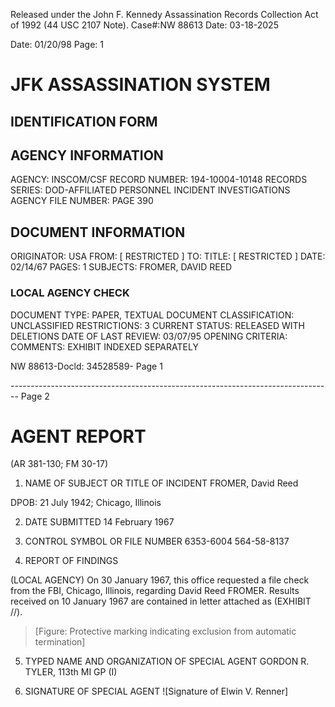 Released under the John F. Kennedy
Assassination Records Collection Act of
1992 (44 USC 2107 Note). Case#:NW
88613 Date: 03-18-2025

Date: 01/20/98
Page: 1

# JFK ASSASSINATION SYSTEM
## IDENTIFICATION FORM

## AGENCY INFORMATION

AGENCY: INSCOM/CSF
RECORD NUMBER: 194-10004-10148
RECORDS SERIES: DOD-AFFILIATED PERSONNEL INCIDENT INVESTIGATIONS
AGENCY FILE NUMBER: PAGE 390

## DOCUMENT INFORMATION

ORIGINATOR: USA
FROM: [ RESTRICTED ]
TO:
TITLE: [ RESTRICTED ]
DATE: 02/14/67
PAGES: 1
SUBJECTS: FROMER, DAVID REED

### LOCAL AGENCY CHECK

DOCUMENT TYPE: PAPER, TEXTUAL DOCUMENT
CLASSIFICATION: UNCLASSIFIED
RESTRICTIONS: 3
CURRENT STATUS: RELEASED WITH DELETIONS
DATE OF LAST REVIEW: 03/07/95
OPENING CRITERIA:
COMMENTS: EXHIBIT INDEXED SEPARATELY

NW 88613-Docld: 34528589- Page 1


-------------------------------------------------------------------------------- Page 2

# AGENT REPORT
(AR 381-130; FM 30-17)

1. NAME OF SUBJECT OR TITLE OF INCIDENT
   FROMER, David Reed

DPOB: 21 July 1942; Chicago, Illinois

2. DATE SUBMITTED
   14 February 1967

3. CONTROL SYMBOL OR FILE NUMBER
   6353-6004 564-58-8137

4. REPORT OF FINDINGS

(LOCAL AGENCY) On 30 January 1967, this office requested a file check from the FBI, Chicago, Illinois, regarding David Reed FROMER. Results received on 10 January 1967 are contained in letter attached as (EXHIBIT //).

> [Figure: Protective marking indicating exclusion from automatic termination]

5. TYPED NAME AND ORGANIZATION OF SPECIAL AGENT
   GORDON R. TYLER, 113th MI GP (I)

6. SIGNATURE OF SPECIAL AGENT
   ![Signature of Elwin V. Renner]
